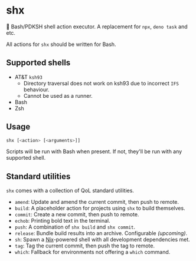 # shx
📜 Bash/PDKSH shell action executor. A replacement for `npx`, `deno task` and etc.

All actions for `shx` should be written for Bash.

## Supported shells
* AT&T `ksh93`
  * Directory traversal does not work on ksh93 due to incorrect `IFS` behaviour.
  * Cannot be used as a runner.
* Bash
* Zsh

## Usage
```sh
shx [<action> [<arguments>]]
```

Scripts will be run with Bash when present. If not, they'll be run with any supported shell.

## Standard utilities
`shx` comes with a collection of QoL standard utilities.

* `amend`: Update and amend the current commit, then push to remote.
* `build`: A placeholder action for projects using `shx` to build themselves.
* `commit`: Create a new commit, then push to remote.
* `echob`: Printing bold text in the terminal.
* `push`: A combination of `shx build` and `shx commit`.
* `release`: Bundle build results into an archive. Configurable _(upcoming)_.
* `sh`: Spawn a [Nix](https://nixos.org)-powered shell with all development dependencies met.
* `tag`: Tag the current commit, then push the tag to remote.
* `which`: Fallback for environments not offering a `which` command.